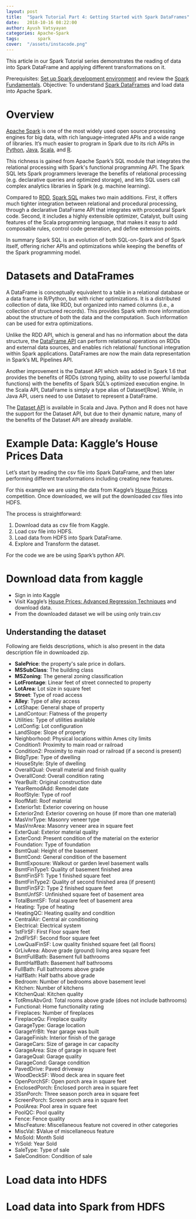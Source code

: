```yaml
---
layout: post
title:  "Spark Tutorial Part 4: Getting Started with Spark DataFrames"
date:   2018-10-16 08:22:00
author: Ayush Vatsyayan
categories: Apache-Spark
tags:	    spark
cover:  "/assets/instacode.png"
---
```


This article in our Spark Tutorial series demonstrates the reading of data into Spark DataFrame and applying different transformations on it.

Prerequisites: [Set up Spark development environment](https://ayushedu.github.io/apache-spark/2018/06/04/Setting-up-spark-development-environment.html) and review the [Spark Fundamentals](https://ayushedu.github.io/apache-spark/2018/06/09/Apache-Spark_Fundamentals.html).
Objective: To understand [Spark DataFrames](https://spark.apache.org/docs/latest/sql-programming-guide.html#datasets-and-dataframes) and load data into Apache Spark.

# Overview
[Apache Spark](https://spark.apache.org/) is one of the most widely used open source processing engines for big data, with rich language-integrated APIs and a wide range of libraries. It’s much easier to program in Spark due to its rich APIs in [Python](https://www.python.org), [Java](https://docs.oracle.com/en/java/), [Scala](https://www.scala-lang.org), and [R](https://www.r-project.org).

This richness is gained from Apache Spark’s SQL module that integrates the relational processing with Spark's functional programming API.  The Spark SQL lets Spark programmers leverage the benefits of relational processing (e.g. declarative queries and optimized storage), and lets SQL users call complex analytics libraries in Spark (e.g. machine learning). 

Compared to [RDD](https://spark.apache.org/docs/latest/rdd-programming-guide.html#resilient-distributed-datasets-rdds), [Spark SQL](https://spark.apache.org/docs/latest/sql-programming-guide.html#sql) makes two main additions. First, it offers much tighter integration between relational and procedural processing, through a declarative DataFrame API that integrates with procedural Spark code. Second, it includes a highly extensible optimizer, Catalyst, built using features of the Scala programming language, that makes it easy to add composable rules, control code generation, and define extension points. 

In summary Spark SQL is an evolution of both SQL-on-Spark and of Spark itself, offering richer APIs and optimizations while keeping the benefits of the Spark programming model.

# Datasets and DataFrames
A DataFrame is conceptually equivalent to a table in a relational database or a data frame in R/Python, but with richer optimizations. It is a distributed collection of data, like RDD, but organized into named columns (i.e., a collection of structured records). This provides Spark with more information about the structure of both the data and the computation. Such information can be used for extra optimizations.

Unlike the RDD API, which is general and has no information about the data structure, the [DataFrame API](https://spark.apache.org/docs/latest/api/python/pyspark.sql.html#pyspark.sql.DataFrame) can perform relational operations on RDDs and external data sources, and enables rich relational/ functional integration within Spark applications. DataFrames are now the main data representation in Spark’s ML Pipelines API.

Another improvement is the Dataset API which was added in Spark 1.6 that provides the benefits of RDDs (strong typing, ability to use powerful lambda functions) with the benefits of Spark SQL’s optimized execution engine. In the Scala API, DataFrame is simply a type alias of Dataset[Row]. While, in Java API, users need to use Dataset<Row> to represent a DataFrame.

The [Dataset API](https://spark.apache.org/docs/latest/api/scala/index.html#org.apache.spark.sql.Dataset)  is available in Scala and Java. Python and R does not have the support for the Dataset API, but due to their dynamic nature, many of the benefits of the Dataset API are already available.

# Example Data: Kaggle’s House Prices Data
Let’s start by reading the csv file into Spark DataFrame, and then later performing different transformations including creating new features.

For this example we are using the data from  Kaggle’s [House Prices](https://www.kaggle.com/c/house-prices-advanced-regression-techniques/) competition. Once downloaded, we will put the downloaded csv files into HDFS. 

The process is straightforward:
1. Download data as csv file from Kaggle.
2. Load csv file into HDFS.
3. Load data from HDFS into Spark DataFrame.
4. Explore and Transform the dataset.

For the code we are be using Spark’s python API. 

# Download data from kaggle
* Sign in into Kaggle
* Visit Kaggle’s [House Prices: Advanced Regression Techniques](https://www.kaggle.com/c/house-prices-advanced-regression-techniques/data) and download data.
* From the downloaded dataset we will be using only train.csv

## Understanding the dataset
Following are fields descriptions, which is also present in the data description file in downloaded zip.
* **SalePrice**: the property's sale price in dollars. 
* **MSSubClass**: The building class
* **MSZoning**: The general zoning classification
* **LotFrontage**: Linear feet of street connected to property
* **LotArea**: Lot size in square feet
* **Street**: Type of road access
* **Alley**: Type of alley access
* LotShape: General shape of property
* LandContour: Flatness of the property
* Utilities: Type of utilities available
* LotConfig: Lot configuration
* LandSlope: Slope of property
* Neighborhood: Physical locations within Ames city limits
* Condition1: Proximity to main road or railroad
* Condition2: Proximity to main road or railroad (if a second is present)
* BldgType: Type of dwelling
* HouseStyle: Style of dwelling
* OverallQual: Overall material and finish quality
* OverallCond: Overall condition rating
* YearBuilt: Original construction date
* YearRemodAdd: Remodel date
* RoofStyle: Type of roof
* RoofMatl: Roof material
* Exterior1st: Exterior covering on house
* Exterior2nd: Exterior covering on house (if more than one material)
* MasVnrType: Masonry veneer type
* MasVnrArea: Masonry veneer area in square feet
* ExterQual: Exterior material quality
* ExterCond: Present condition of the material on the exterior
* Foundation: Type of foundation
* BsmtQual: Height of the basement
* BsmtCond: General condition of the basement
* BsmtExposure: Walkout or garden level basement walls
* BsmtFinType1: Quality of basement finished area
* BsmtFinSF1: Type 1 finished square feet
* BsmtFinType2: Quality of second finished area (if present)
* BsmtFinSF2: Type 2 finished square feet
* BsmtUnfSF: Unfinished square feet of basement area
* TotalBsmtSF: Total square feet of basement area
* Heating: Type of heating
* HeatingQC: Heating quality and condition
* CentralAir: Central air conditioning
* Electrical: Electrical system
* 1stFlrSF: First Floor square feet
* 2ndFlrSF: Second floor square feet
* LowQualFinSF: Low quality finished square feet (all floors)
* GrLivArea: Above grade (ground) living area square feet
* BsmtFullBath: Basement full bathrooms
* BsmtHalfBath: Basement half bathrooms
* FullBath: Full bathrooms above grade
* HalfBath: Half baths above grade
* Bedroom: Number of bedrooms above basement level
* Kitchen: Number of kitchens
* KitchenQual: Kitchen quality
* TotRmsAbvGrd: Total rooms above grade (does not include bathrooms)
* Functional: Home functionality rating
* Fireplaces: Number of fireplaces
* FireplaceQu: Fireplace quality
* GarageType: Garage location
* GarageYrBlt: Year garage was built
* GarageFinish: Interior finish of the garage
* GarageCars: Size of garage in car capacity
* GarageArea: Size of garage in square feet
* GarageQual: Garage quality
* GarageCond: Garage condition
* PavedDrive: Paved driveway
* WoodDeckSF: Wood deck area in square feet
* OpenPorchSF: Open porch area in square feet
* EnclosedPorch: Enclosed porch area in square feet
* 3SsnPorch: Three season porch area in square feet
* ScreenPorch: Screen porch area in square feet
* PoolArea: Pool area in square feet
* PoolQC: Pool quality
* Fence: Fence quality
* MiscFeature: Miscellaneous feature not covered in other categories
* MiscVal: $Value of miscellaneous feature
* MoSold: Month Sold
* YrSold: Year Sold
* SaleType: Type of sale
* SaleCondition: Condition of sale

# Load data into HDFS

# Load data into Spark from HDFS





